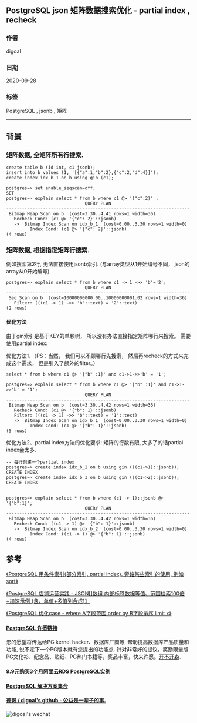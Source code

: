 ## PostgreSQL json 矩阵数据搜索优化 - partial index , recheck   
    
### 作者    
digoal    
    
### 日期    
2020-09-28    
    
### 标签    
PostgreSQL , jsonb , 矩阵      
    
----    
    
## 背景    
### 矩阵数据, 全矩阵所有行搜索.    
    
```    
create table b (id int, c1 jsonb);    
insert into b values (1, '[{"a":1,"b":2},{"c":2,"d":4}]');    
create index idx_b_1 on b using gin (c1);    
    
postgres=> set enable_seqscan=off;    
SET    
postgres=> explain select * from b where c1 @> '{"c":2}' ;    
                              QUERY PLAN                                  
----------------------------------------------------------------------    
 Bitmap Heap Scan on b  (cost=3.30..4.41 rows=1 width=36)    
   Recheck Cond: (c1 @> '{"c": 2}'::jsonb)    
   ->  Bitmap Index Scan on idx_b_1  (cost=0.00..3.30 rows=1 width=0)    
         Index Cond: (c1 @> '{"c": 2}'::jsonb)    
(4 rows)    
```    
    
### 矩阵数据, 根据指定矩阵行搜索.    
    
例如搜索第2行, 无法直接使用jsonb索引.   (与array类型从1开始编号不同， json的array从0开始编号)    
    
```    
postgres=> explain select * from b where c1 -> 1 ->> 'b'='2';    
                              QUERY PLAN                                  
----------------------------------------------------------------------    
 Seq Scan on b  (cost=10000000000.00..10000000001.02 rows=1 width=36)    
   Filter: (((c1 -> 1) ->> 'b'::text) = '2'::text)    
(2 rows)    
```    
    
#### 优化方法    
由于gin索引是基于KEY的单颗树， 所以没有办法直接指定矩阵哪行来搜索。 需要使用partial index:     
  
优化方法1、（PS：当然， 我们可以不顾哪行先搜索， 然后再recheck的方式来完成这个需求， 但是引入了额外的filter。）   
   
```
select * from b where c1 @> '{"b" :1}' and c1->1->>'b' = '1'; 
  
postgres=> explain select * from b where c1 @> '{"b" :1}' and c1->1->>'b' = '1';
                              QUERY PLAN                              
----------------------------------------------------------------------
 Bitmap Heap Scan on b  (cost=3.30..4.42 rows=1 width=36)
   Recheck Cond: (c1 @> '{"b": 1}'::jsonb)
   Filter: (((c1 -> 1) ->> 'b'::text) = '1'::text)
   ->  Bitmap Index Scan on idx_b_1  (cost=0.00..3.30 rows=1 width=0)
         Index Cond: (c1 @> '{"b": 1}'::jsonb)
(5 rows)
```
    
优化方法2、partial index方法的优化要求: 矩阵的行数有限, 太多了的话partial index会太多.      
    
```    
-- 每行创建一个partial index
postgres=> create index idx_b_2 on b using gin (((c1->1)::jsonb));    
CREATE INDEX    
postgres=> create index idx_b_3 on b using gin (((c1->2)::jsonb));    
CREATE INDEX    
    
    
postgres=> explain select * from b where (c1 -> 1)::jsonb @> '{"b":1}';    
                              QUERY PLAN                                  
----------------------------------------------------------------------    
 Bitmap Heap Scan on b  (cost=3.30..4.42 rows=1 width=36)    
   Recheck Cond: ((c1 -> 1) @> '{"b": 1}'::jsonb)    
   ->  Bitmap Index Scan on idx_b_2  (cost=0.00..3.30 rows=1 width=0)    
         Index Cond: ((c1 -> 1) @> '{"b": 1}'::jsonb)    
(4 rows)    
```    
    
## 参考    
[《PostgreSQL 用条件索引(部分索引, partial index), 旁路某些索引的使用, 例如sort》](../202005/20200522_01.md)      
  
[《PostgreSQL 店铺运营实践 - JSON[]数组 内部标签数据等值、范围检索100倍+加速示例 (含，单值+多值列合成)》](../201802/20180208_01.md)  
  
[《PostgreSQL 优化case - where A字段范围 order by B字段排序 limit x》](../202007/20200710_01.md)    
    
    
  
#### [PostgreSQL 许愿链接](https://github.com/digoal/blog/issues/76 "269ac3d1c492e938c0191101c7238216")
您的愿望将传达给PG kernel hacker、数据库厂商等, 帮助提高数据库产品质量和功能, 说不定下一个PG版本就有您提出的功能点. 针对非常好的提议，奖励限量版PG文化衫、纪念品、贴纸、PG热门书籍等，奖品丰富，快来许愿。[开不开森](https://github.com/digoal/blog/issues/76 "269ac3d1c492e938c0191101c7238216").  
  
  
#### [9.9元购买3个月阿里云RDS PostgreSQL实例](https://www.aliyun.com/database/postgresqlactivity "57258f76c37864c6e6d23383d05714ea")
  
  
#### [PostgreSQL 解决方案集合](https://yq.aliyun.com/topic/118 "40cff096e9ed7122c512b35d8561d9c8")
  
  
#### [德哥 / digoal's github - 公益是一辈子的事.](https://github.com/digoal/blog/blob/master/README.md "22709685feb7cab07d30f30387f0a9ae")
  
  
![digoal's wechat](../pic/digoal_weixin.jpg "f7ad92eeba24523fd47a6e1a0e691b59")
  
